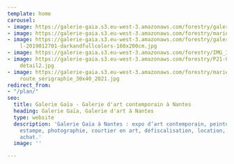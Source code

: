 ```yaml
---
template: home
carousel:
- image: https://galerie-gaia.s3.eu-west-3.amazonaws.com/forestry/galerie-gaia-pornichet-franco-salas-borquez.jpg
- image: https://galerie-gaia.s3.eu-west-3.amazonaws.com/forestry/mariebathellier-mer3-22x22-160€.jpeg
- image: https://galerie-gaia.s3.eu-west-3.amazonaws.com/forestry/galerie-gaia-toma
    l-2019012701-darkandfullcolors-160x200cm.jpg
- image: https://galerie-gaia.s3.eu-west-3.amazonaws.com/forestry/IMG_3509.jpg
- image: https://galerie-gaia.s3.eu-west-3.amazonaws.com/forestry/P21-00 emile 2020-
    détail2.jpg
- image: https://galerie-gaia.s3.eu-west-3.amazonaws.com/forestry/marievandooren_pont
    route_sérigraphie_30x40_2021.jpg
redirect_from:
- "/plan/"
seo:
  title: Galerie Gaïa - Galerie d'art contemporain à Nantes
  heading: Galerie Gaïa, Galerie d'art à Nantes
  type: website
  description: 'Galerie Gaïa à Nantes : expo d’art contemporain, peinture, sculpture,
    estampe, photographie, courtier en art, défiscalisation, location, prêt avant
    achat.'
  image: ''

---
```

